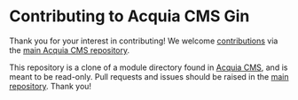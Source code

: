 # Contributing to Acquia CMS Gin

Thank you for your interest in contributing! We welcome [contributions](https://github.com/acquia/acquia_cms/blob/develop/CONTRIBUTING.md) via the [main Acquia CMS repository](https://github.com/acquia/acquia_cms).

This repository is a clone of a module directory found in [Acquia CMS](https://github.com/acquia/acquia_cms), and is meant to be read-only. Pull requests and issues should be raised in the [main repository](https://github.com/acquia/acquia_cms). Thank you!
